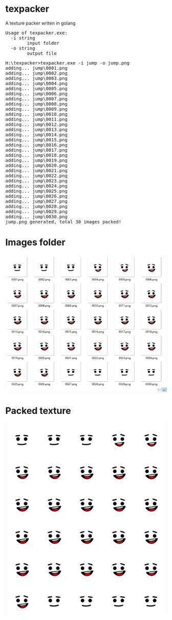 # texpacker
A texture packer writen in golang

<pre>
Usage of texpacker.exe:
  -i string
        input folder
  -o string
        output file
</pre>

<pre>
H:\texpacker>texpacker.exe -i jump -o jump.png
adding... jump\0001.png
adding... jump\0002.png
adding... jump\0003.png
adding... jump\0004.png
adding... jump\0005.png
adding... jump\0006.png
adding... jump\0007.png
adding... jump\0008.png
adding... jump\0009.png
adding... jump\0010.png
adding... jump\0011.png
adding... jump\0012.png
adding... jump\0013.png
adding... jump\0014.png
adding... jump\0015.png
adding... jump\0016.png
adding... jump\0017.png
adding... jump\0018.png
adding... jump\0019.png
adding... jump\0020.png
adding... jump\0021.png
adding... jump\0022.png
adding... jump\0023.png
adding... jump\0024.png
adding... jump\0025.png
adding... jump\0026.png
adding... jump\0027.png
adding... jump\0028.png
adding... jump\0029.png
adding... jump\0030.png
jump.png generated, total 30 images packed!
</pre>

# Images folder
![](https://github.com/kruglinski/texpacker/blob/master/example/folder.png)

# Packed texture

![](https://github.com/kruglinski/texpacker/blob/master/example/jump.png)
